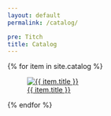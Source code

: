 ```yaml
---
layout: default
permalink: /catalog/

pre: Titch
title: Catalog
---
```

<section class="catalog">
{% for item in site.catalog %}
  <a href="{{ item.url }}">
    <figure>
      <img src="/i{{ item.url }}/01_360w.jpg" alt="{{ item.title }}">
      <figcaption>
        {{ item.title }}
      </figcaption>
    </figure>
  </a>
{% endfor %}
</section>